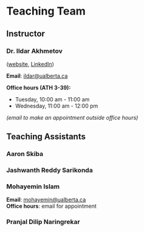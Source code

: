 # Teaching Team

## Instructor

### Dr. Ildar Akhmetov

([website](https://ildarakhmetov.com), [LinkedIn](https://www.linkedin.com/in/ildar-akhmetov/))

**Email**: ildar@ualberta.ca

**Office hours (ATH 3-39):** 

* Tuesday, 10:00 am - 11:00 am
* Wednesday, 11:00 am - 12:00 pm

_(email to make an appointment outside office hours)_

## Teaching Assistants

### Aaron Skiba

### Jashwanth Reddy Sarikonda

### Mohayemin Islam  
**Email**: mohayemin@ualberta.ca  
**Office hours**: email for appointment   


### Pranjal Dilip Naringrekar


